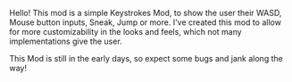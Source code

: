 Hello! 
This mod is a simple Keystrokes Mod, to show the user their WASD, Mouse button inputs, Sneak, Jump or more.
I've created this mod to allow for more customizability in the looks and feels, which not many implementations give the user. 

This Mod is still in the early days, so expect some bugs and jank along the way!
